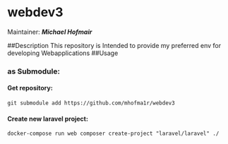 # webdev3
Maintainer: ***Michael Hofmair***

##Description 
This repository is Intended to provide my preferred env for developing Webapplications
##Usage 
### as Submodule:
#### Get repository: 
    git submodule add https://github.com/mhofma1r/webdev3
#### Create new laravel project: 
    docker-compose run web composer create-project "laravel/laravel" ./
    
